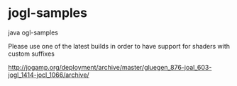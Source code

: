 # jogl-samples
java ogl-samples

Please use one of the latest builds in order to have support for shaders with custom suffixes

http://jogamp.org/deployment/archive/master/gluegen_876-joal_603-jogl_1414-jocl_1066/archive/
